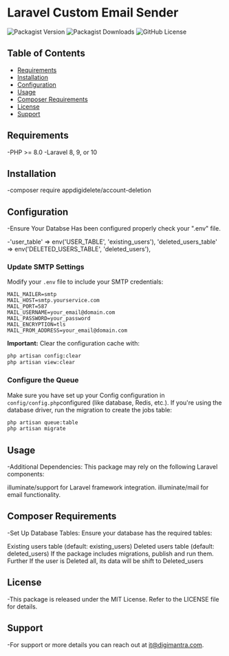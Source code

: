 # Laravel Custom Email Sender

![Packagist Version](https://img.shields.io/packagist/v/digimantra/appdigidelete-email)
![Packagist Downloads](https://img.shields.io/packagist/dt/digimantra/appdigidelete-email)
![GitHub License](https://img.shields.io/github/license/digimantra/appdigidelete-email?style=flat-square)

## Table of Contents

- [Requirements](#requirements)
- [Installation](#installation)
- [Configuration](#configuration)
- [Usage](#usage)
- [Composer Requirements](#Composer-Requirements)
- [License](#license)
- [Support](#support)

## Requirements

-PHP >= 8.0
-Laravel 8, 9, or 10

## Installation

-composer require appdigidelete/account-deletion

## Configuration
-Ensure Your Databse Has been configured properly check your ".env" file.

-'user_table' => env('USER_TABLE', 'existing_users'),
'deleted_users_table' => env('DELETED_USERS_TABLE', 'deleted_users'),

### Update SMTP Settings

Modify your `.env` file to include your SMTP credentials:

```env
MAIL_MAILER=smtp
MAIL_HOST=smtp.yourservice.com
MAIL_PORT=587
MAIL_USERNAME=your_email@domain.com
MAIL_PASSWORD=your_password
MAIL_ENCRYPTION=tls
MAIL_FROM_ADDRESS=your_email@domain.com
```

**Important:** Clear the configuration cache with:

```bash
php artisan config:clear
php artisan view:clear
```

### Configure the Queue

Make sure you have set up your Config configuration in `config/config.php`configured (like database, Redis, etc.). If you're using the database driver, run the migration to create the jobs table:

```bash
php artisan queue:table
php artisan migrate
```

## Usage
-Additional Dependencies: This package may rely on the following Laravel components:

illuminate/support for Laravel framework integration.
illuminate/mail for email functionality.

## Composer Requirements
-Set Up Database Tables: Ensure your database has the required tables:

Existing users table (default: existing_users)
Deleted users table (default: deleted_users)
If the package includes migrations, publish and run them.
Further If the user is Deleted all, its data will be shift to Deleted_users

## License

-This package is released under the MIT License. Refer to the LICENSE file for details.


## Support
-For support or more details you can reach out at it@digimantra.com.
